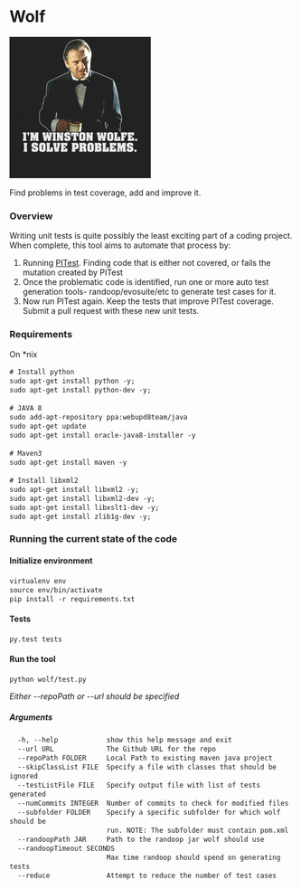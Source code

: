 # Wolf
![Wolfe](img/wolfe.png)

Find problems in test coverage, add and improve it.

### Overview

Writing unit tests is quite possibly the least exciting part of a coding project. When complete, this tool aims to automate that process by:

1. Running [PITest](http://pitest.org). Finding code that is either not covered, or fails the mutation created by PITest
2. Once the problematic code is identified, run one or more auto test generation tools- randoop/evosuite/etc to generate test cases for it.
3. Now run PITest again. Keep the tests that improve PITest coverage. Submit a pull request with these new unit tests.


### Requirements

On *nix
```
# Install python
sudo apt-get install python -y;
sudo apt-get install python-dev -y;

# JAVA 8
sudo add-apt-repository ppa:webupd8team/java
sudo apt-get update
sudo apt-get install oracle-java8-installer -y

# Maven3
sudo apt-get install maven -y

# Install libxml2
sudo apt-get install libxml2 -y;
sudo apt-get install libxml2-dev -y;
sudo apt-get install libxslt1-dev -y;
sudo apt-get install zlib1g-dev -y;
```

### Running the current state of the code

#### Initialize environment

```
virtualenv env
source env/bin/activate
pip install -r requirements.txt
```

#### Tests

```
py.test tests
```

#### Run the tool

```
python wolf/test.py
```
*Either --repoPath or --url should be specified*
##### Arguments

```
  -h, --help            show this help message and exit
  --url URL             The Github URL for the repo
  --repoPath FOLDER     Local Path to existing maven java project
  --skipClassList FILE  Specify a file with classes that should be ignored
  --testListFile FILE   Specify output file with list of tests generated
  --numCommits INTEGER  Number of commits to check for modified files
  --subfolder FOLDER    Specify a specific subfolder for which wolf should be
                        run. NOTE: The subfolder must contain pom.xml
  --randoopPath JAR     Path to the randoop jar wolf should use
  --randoopTimeout SECONDS
                        Max time randoop should spend on generating tests
  --reduce              Attempt to reduce the number of test cases
```

